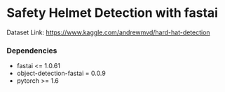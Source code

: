 # Safety Helmet Detection with fastai

Dataset Link: https://www.kaggle.com/andrewmvd/hard-hat-detection

### Dependencies
- fastai <= 1.0.61
- object-detection-fastai = 0.0.9
- pytorch >= 1.6

